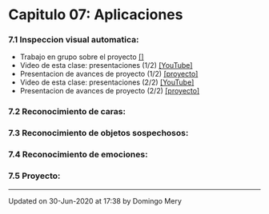 
# Capitulo 07: Aplicaciones
### 7.1 Inspeccion visual automatica:
* Trabajo en grupo sobre el proyecto [[]](https://github.com/domingomery/patrones/blob/master/clases/Cap07_Aplicaciones//)
* Video de esta clase: presentaciones (1/2) [[YouTube]](https://youtu.be/Bj5iKsoGX3k)
* Presentacion de avances de proyecto (1/2) [[proyecto]](https://github.com/domingomery/patrones/tree/master/proyecto)
* Video de esta clase: presentaciones (2/2) [[YouTube]](https://youtu.be/cooming_soon)
* Presentacion de avances de proyecto (2/2) [[proyecto]](https://github.com/domingomery/patrones/tree/master/proyecto)
### 7.2 Reconocimiento de caras:
### 7.3 Reconocimiento de objetos sospechosos:
### 7.4 Reconocimiento de emociones:
### 7.5 Proyecto:
---


Updated on 30-Jun-2020 at 17:38 by Domingo Mery
